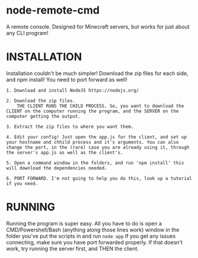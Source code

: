 # node-remote-cmd
A remote console. Designed for Minecraft servers, but works for just about any CLI program!

# INSTALLATION
Installation couldn't be much simpler! Download the zip files for each side, and npm install! You need to port forward as well!
    
    1. Download and install NodeJS https://nodejs.org/
    
    2. Download the zip files.
        THE CLIENT RUNS THE CHILD PROCESS. So, you want to download the CLIENT on the computer running the program, and the SERVER on the computer getting the output.
    
    3. Extract the zip files to where you want them.
    
    4. Edit your config! Just open the app.js for the client, and set up your hostname and chhild process and it's arguments. You can also change the port, in the (rare) case you are already using it, through the server's app.js as well as the client's.
    
    5. Open a command window in the folders, and run 'npm install' this will download the dependencies needed.
    
    6. PORT FORWARD. I'm not going to help you do this, look up a tutorial if you need.
# RUNNING
Running the program is super easy. All you have to do is open a CMD/Powershell/Bash (anything along those lines work) window in the folder you've put the scripts in and run `node app` If you get any issues connecting, make sure you have port forwarded properly. If that doesn't work, try running the server first, and THEN the client.
